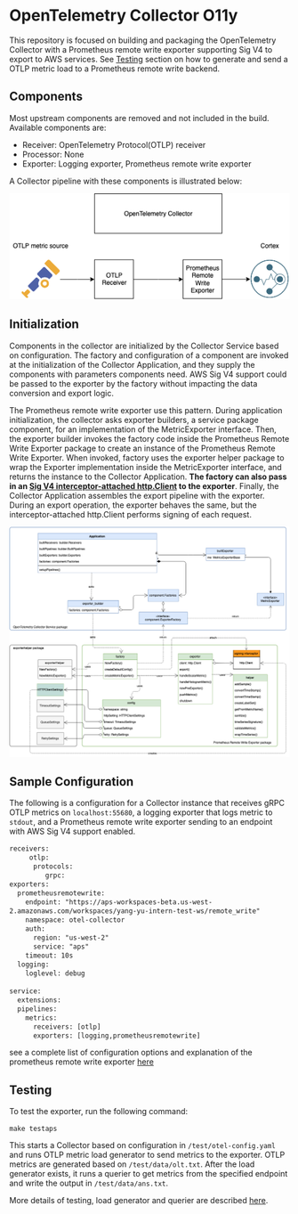 # OpenTelemetry Collector O11y

This repository is focused on building and packaging the OpenTelemetry Collector with a Prometheus remote write exporter
 supporting Sig V4 to export to AWS services. See [Testing](#testing) section on how to generate and send a OTLP metric 
 load to a 
 Prometheus remote write backend.

## Components

Most upstream components are removed and not included in the build. Available components are:

* Receiver: OpenTelemetry Protocol(OTLP) receiver 
* Processor: None
* Exporter: Logging exporter, Prometheus remote write exporter

A Collector pipeline with these components is illustrated below:

![Image: Repo README.png](./img/Pipeline.png)


## Initialization

Components in the collector are initialized by the Collector Service based on configuration. The factory and 
configuration of a component are invoked at the initialization of the Collector Application, and they supply the 
components with parameters components need. AWS Sig V4 support could be passed to the exporter by the factory without 
impacting the data conversion and export logic. 

The Prometheus remote write exporter use this pattern. During application initialization, the collector asks exporter 
builders, a service package component, for an implementation of the MetricExporter interface. Then, the exporter builder
 invokes the factory code inside the Prometheus Remote Write Exporter package to create an instance of the Prometheus 
 Remote Write Exporter. When invoked, factory uses the exporter helper package to wrap the Exporter implementation 
 inside the MetricExporter interface, and returns the instance to the Collector Application. **The factory can also 
 pass in an [Sig V4 interceptor-attached http.Client](https://github.com/open-o11y/opentelemetry-collector/blob/d21a840612d40d935ccd52142f06e7106ee82384/exporter/prometheusremotewriteexporter/factory.go#L181)
 to the exporter**.  Finally, the Collector Application
  assembles the export pipeline with the exporter. During an export operation, the exporter behaves the same, but the 
  interceptor-attached http.Client performs signing of each request.

![Image: Class Diagram(2).png](./img/ClassDiagram.png)

## Sample Configuration

The following is a configuration for a Collector instance that receives gRPC OTLP metrics on `localhost:55680`, a 
logging exporter that logs metric to `stdout`, and a Prometheus remote write exporter sending to an endpoint with AWS 
Sig V4 support enabled. 

```
receivers:
     otlp:
      protocols:
         grpc:
exporters:
  prometheusremotewrite:
    endpoint: "https://aps-workspaces-beta.us-west-2.amazonaws.com/workspaces/yang-yu-intern-test-ws/remote_write"
    namespace: otel-collector
    auth:
      region: "us-west-2"
      service: "aps"
    timeout: 10s
  logging:
    loglevel: debug

service:
  extensions:
  pipelines:
    metrics:
      receivers: [otlp]
      exporters: [logging,prometheusremotewrite]
```

see a complete list of configuration options and explanation of the prometheus remote write exporter [here](./exporter/prometheusremotewriteexporter/README.md)

## Testing 

To test the exporter, run the following command:

```
make testaps
```

This starts a Collector based on configuration in `/test/otel-config.yaml` and runs OTLP metric load generator to send 
metrics to the exporter. OTLP metrics are generated based on `/test/data/olt.txt`. After the load generator exists,
 it runs a querier to get metrics from the specified endpoint and write the output in `/test/data/ans.txt`. 

More details of testing, load generator and querier are described [here](./test/README.md). 

